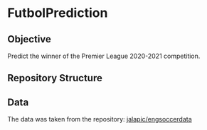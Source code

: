 # FutbolPrediction


## Objective 

Predict the winner of the Premier League 2020-2021 competition.

## Repository Structure

## Data

The data was taken from the repository: [jalapic/engsoccerdata](https://github.com/jalapic/engsoccerdata)

